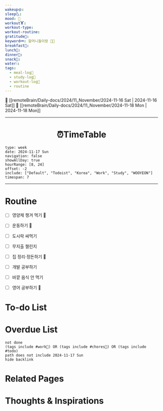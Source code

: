 ```yaml
---
wakeup🌞: 
sleep🌜: 
mood: 🤒
workout🏋️: 
workout-type: 
workout-routine: 
gratitude🙏: 
keyword🗝️: 할머니들이랑 👵👵
breakfast🍳: 
lunch🍚: 
dinner🥗: 
snack🍬: 
water💧: 
tags:
  - meal-log📝
  - study-log📓
  - workout-log💪
  - routine
---
```


🔺 [[remoteBrain/Daily-docs/2024/11_November/2024-11-16 Sat | 2024-11-16 Sat]]
🔻 [[remoteBrain/Daily-docs/2024/11_November/2024-11-18 Mon | 2024-11-18 Mon]]
___
<h1> <center>⏰TimeTable </center> </h1>

```gEvent
type: week
date: 2024-11-17 Sun
navigation: false
showAllDay: true
hourRange: [8, 24]
offset: -2
include: ["Default", "Todoist", "Korea", "Work", "Study", "WOOYEON"]
timespan: 7
```

--- 


# Routine 

- [ ] 영양제 챙겨 먹기 🔼 
- [ ] 운동하기 🔼 
- [ ] 도시락 싸먹기 
- [ ] 무지출 챌린지 
- [ ] 집 정리·정돈하기 🔼
- [ ] 개발 공부하기
- [ ] 바깥 음식 안 먹기 
- [ ] 영어 공부하기 🔼 


# To-do List


# Overdue List
```tasks
not done
(tags include #work💼) OR (tags include #chores🧺) OR (tags include #todo)
path does not include 2024-11-17 Sun
hide backlink
```

# Related Pages



# Thoughts & Inspirations

